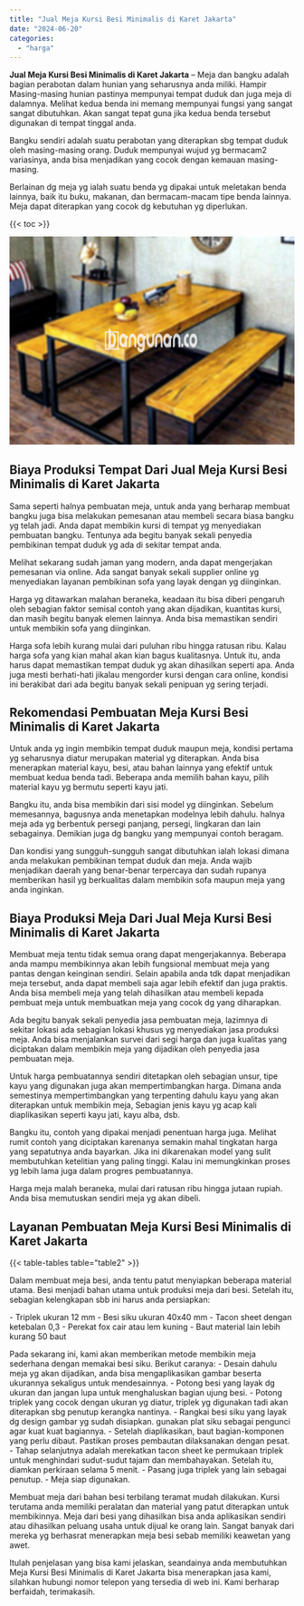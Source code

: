 ```yaml
---
title: "Jual Meja Kursi Besi Minimalis di Karet Jakarta"
date: "2024-06-20"
categories: 
  - "harga"
---
```


**Jual Meja Kursi Besi Minimalis di Karet Jakarta** – Meja dan bangku adalah bagian perabotan dalam hunian yang seharusnya anda miliki. Hampir Masing-masing hunian pastinya mempunyai tempat duduk dan juga meja di dalamnya. Melihat kedua benda ini memang mempunyai fungsi yang sangat sangat dibutuhkan. Akan sangat tepat guna jika kedua benda tersebut digunakan di tempat tinggal anda.

Bangku sendiri adalah suatu perabotan yang diterapkan sbg tempat duduk oleh masing-masing orang. Duduk mempunyai wujud yg bermacam2 variasinya, anda bisa menjadikan yang cocok dengan kemauan masing-masing.

Berlainan dg meja yg ialah suatu benda yg dipakai untuk meletakan benda lainnya, baik itu buku, makanan, dan bermacam-macam tipe benda lainnya. Meja dapat diterapkan yang cocok dg kebutuhan yg diperlukan.

{{< toc >}}

![Jual Meja Kursi Besi Minimalis di Karet Jakarta](/images/jual-meja-besi-murah28.png)

## Biaya Produksi Tempat Dari Jual Meja Kursi Besi Minimalis di Karet Jakarta

Sama seperti halnya pembuatan meja, untuk anda yang berharap membuat bangku juga bisa melakukan pemesanan atau membeli secara biasa bangku yg telah jadi. Anda dapat membikin kursi di tempat yg menyediakan pembuatan bangku. Tentunya ada begitu banyak sekali penyedia pembikinan tempat duduk yg ada di sekitar tempat anda.

Melihat sekarang sudah jaman yang modern, anda dapat mengerjakan pemesanan via online. Ada sangat banyak sekali supplier online yg menyediakan layanan pembikinan sofa yang layak dengan yg diinginkan.

Harga yg ditawarkan malahan beraneka, keadaan itu bisa diberi pengaruh oleh sebagian faktor semisal contoh yang akan dijadikan, kuantitas kursi, dan masih begitu banyak elemen lainnya. Anda bisa memastikan sendiri untuk membikin sofa yang diinginkan.

Harga sofa lebih kurang mulai dari puluhan ribu hingga ratusan ribu. Kalau harga sofa yang kian mahal akan kian bagus kualitasnya. Untuk itu, anda harus dapat memastikan tempat duduk yg akan dihasilkan seperti apa. Anda juga mesti berhati-hati jikalau mengorder kursi dengan cara online, kondisi ini berakibat dari ada begitu banyak sekali penipuan yg sering terjadi.

## Rekomendasi Pembuatan Meja Kursi Besi Minimalis di Karet Jakarta

Untuk anda yg ingin membikin tempat duduk maupun meja, kondisi pertama yg seharusnya diatur merupakan material yg diterapkan. Anda bisa menerapkan material kayu, besi, atau bahan lainnya yang efektif untuk membuat kedua benda tadi. Beberapa anda memilih bahan kayu, pilih material kayu yg bermutu seperti kayu jati.

Bangku itu, anda bisa membikin dari sisi model yg diinginkan. Sebelum memesannya, bagusnya anda menetapkan modelnya lebih dahulu. halnya meja ada yg berbentuk persegi panjang, persegi, lingkaran dan lain sebagainya. Demikian juga dg bangku yang mempunyai contoh beragam.

Dan kondisi yang sungguh-sungguh sangat dibutuhkan ialah lokasi dimana anda melakukan pembikinan tempat duduk dan meja. Anda wajib menjadikan daerah yang benar-benar terpercaya dan sudah rupanya memberikan hasil yg berkualitas dalam membikin sofa maupun meja yang anda inginkan.

## Biaya Produksi Meja Dari Jual Meja Kursi Besi Minimalis di Karet Jakarta

Membuat meja tentu tidak semua orang dapat mengerjakannya. Beberapa anda mampu membikinnya akan lebih fungsional membuat meja yang pantas dengan keinginan sendiri. Selain apabila anda tdk dapat menjadikan meja tersebut, anda dapat membeli saja agar lebih efektif dan juga praktis. Anda bisa membeli meja yang telah dihasilkan atau membeli kepada pembuat meja untuk membuatkan meja yang cocok dg yang diharapkan.

Ada begitu banyak sekali penyedia jasa pembuatan meja, lazimnya di sekitar lokasi ada sebagian lokasi khusus yg menyediakan jasa produksi meja. Anda bisa menjalankan survei dari segi harga dan juga kualitas yang diciptakan dalam membikin meja yang dijadikan oleh penyedia jasa pembuatan meja.

Untuk harga pembuatannya sendiri ditetapkan oleh sebagian unsur, tipe kayu yang digunakan juga akan mempertimbangkan harga. Dimana anda semestinya mempertimbangkan yang terpenting dahulu kayu yang akan diterapkan untuk membikin meja, Sebagian jenis kayu yg acap kali diaplikasikan seperti kayu jati, kayu alba, dsb.

Bangku itu, contoh yang dipakai menjadi penentuan harga juga. Melihat rumit contoh yang diciptakan karenanya semakin mahal tingkatan harga yang sepatutnya anda bayarkan. Jika ini dikarenakan model yang sulit membutuhkan ketelitian yang paling tinggi. Kalau ini memungkinkan proses yg lebih lama juga dalam progres pembuatannya.

Harga meja malah beraneka, mulai dari ratusan ribu hingga jutaan rupiah. Anda bisa memutuskan sendiri meja yg akan dibeli.

## Layanan Pembuatan Meja Kursi Besi Minimalis di Karet Jakarta

{{< table-tables table="table2" >}}

Dalam membuat meja besi, anda tentu patut menyiapkan beberapa material utama. Besi menjadi bahan utama untuk produksi meja dari besi. Setelah itu, sebagian kelengkapan sbb ini harus anda persiapkan:

\- Triplek ukuran 12 mm - Besi siku ukuran 40x40 mm - Tacon sheet dengan ketebalan 0,3 - Perekat fox cair atau lem kuning - Baut material lain lebih kurang 50 baut

Pada sekarang ini, kami akan memberikan metode membikin meja sederhana dengan memakai besi siku. Berikut caranya: - Desain dahulu meja yg akan dijadikan, anda bisa mengaplikasikan gambar beserta ukurannya sekaligus untuk mendesainnya. - Potong besi yang layak dg ukuran dan jangan lupa untuk menghaluskan bagian ujung besi. - Potong triplek yang cocok dengan ukuran yg diatur, triplek yg digunakan tadi akan diterapkan sbg penutup kerangka nantinya. - Rangkai besi siku yang layak dg design gambar yg sudah disiapkan. gunakan plat siku sebagai pengunci agar kuat kuat bagiannya. - Setelah diaplikasikan, baut bagian-komponen yang perlu dibaut. Pastikan proses pembautan dilaksanakan dengan pesat. - Tahap selanjutnya adalah merekatkan tacon sheet ke permukaan triplek untuk menghindari sudut-sudut tajam dan membahayakan. Setelah itu, diamkan perkiraan selama 5 menit. - Pasang juga triplek yang lain sebagai penutup. - Meja siap digunakan.

Membuat meja dari bahan besi terbilang teramat mudah dilakukan. Kursi terutama anda memiliki peralatan dan material yang patut diterapkan untuk membikinnya. Meja dari besi yang dihasilkan bisa anda aplikasikan sendiri atau dihasilkan peluang usaha untuk dijual ke orang lain. Sangat banyak dari mereka yg berhasrat menerapkan meja besi sebab memiliki keawetan yang awet.

Itulah penjelasan yang bisa kami jelaskan, seandainya anda membutuhkan Meja Kursi Besi Minimalis di Karet Jakarta bisa menerapkan jasa kami, silahkan hubungi nomor telepon yang tersedia di web ini. Kami berharap berfaidah, terimakasih.
